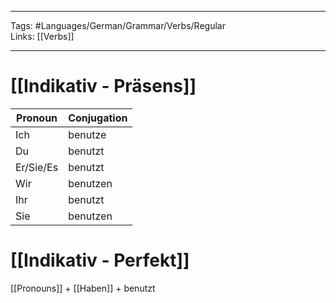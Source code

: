 ___
Tags: #Languages/German/Grammar/Verbs/Regular  
Links: [[Verbs]]
___
# [[Indikativ - Präsens]]
Pronoun|Conjugation
------------ | ------------
Ich | benutze
Du | benutzt
Er/Sie/Es | benutzt
Wir | benutzen
Ihr | benutzt
Sie | benutzen


# [[Indikativ - Perfekt]]
[[Pronouns]] + [[Haben]] + benutzt